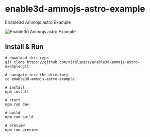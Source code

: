 # enable3d-ammojs-astro-example
Enable3d Ammojs astro Example

![Enable3d Ammojs astro Example](https://github.com/vitalspace/enable3d-ammojs-astro-example/assets/29004070/3181c007-8ad8-4b11-8eeb-d3223f8744c0)

## Install & Run

```console
# download this repo
git clone https://github.com/vitalspace/enable3d-ammojs-astro-example.git

# navigate into the directory
cd enable3d-ammojs-astro-example

# install
npm install

# start
npm run dev

# build
npm run build

# preview
npm run preview
```
